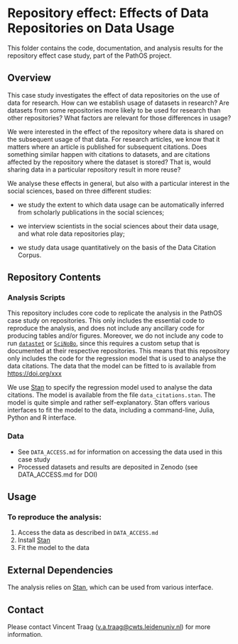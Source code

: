 # Repository effect: Effects of Data Repositories on Data Usage

This folder contains the code, documentation, and analysis results for the repository effect case study, part of the PathOS project.

## Overview

This case study investigates the effect of data repositories on the use of data for research. How can we establish usage of datasets in research? Are datasets from some repositories more likely to be used for research than other repositories? What factors are relevant for those differences in usage?

We were interested in the effect of the repository where data is shared on the subsequent usage of that data. For research articles, we know that it matters where an article is published for subsequent citations. Does something similar happen with citations to datasets, and are citations affected by the repository where the dataset is stored? That is, would sharing data in a particular repository result in more reuse?

We analyse these effects in general, but also with a particular interest in the social sciences, based on three different studies:

- we study the extent to which data usage can be automatically inferred from scholarly publications in the social sciences;

- we interview scientists in the social sciences about their data usage, and what role data repositories play;

- we study data usage quantitatively on the basis of the Data Citation Corpus.

## Repository Contents

### Analysis Scripts

This repository includes core code to replicate the analysis in the PathOS case study on repositories. This only includes the essential code to reproduce the analysis, and does not include any ancillary code for producing tables and/or figures. Moreover, we do not include any code to run [`datastet`](https://github.com/kermitt2/grobid) or [`SciNoBo`](https://github.com/iNoBo/scinobo-raa), since this requires a custom setup that is documented at their respective repositories. This means that this repository only includes the code for the regression model that is used to analyse the data citations. The data that the model can be fitted to is available from https://doi.org/xxx

We use [Stan](https://mc-stan.org/) to specify the regression model used to analyse the data citations. The model is available from the file `data_citations.stan`. The model is quite simple and rather self-explanatory. Stan offers various interfaces to fit the model to the data, including a command-line, Julia, Python and R interface.

### Data
- See `DATA_ACCESS.md` for information on accessing the data used in this case study
- Processed datasets and results are deposited in Zenodo (see DATA_ACCESS.md for DOI)

## Usage

### To reproduce the analysis:
1. Access the data as described in `DATA_ACCESS.md`
2. Install [Stan](https://mc-stan.org/)
3. Fit the model to the data

## External Dependencies

The analysis relies on [Stan](https://mc-stan.org/), which can be used from various interface.

## Contact

Please contact Vincent Traag (v.a.traag@cwts.leidenuniv.nl) for more information.
